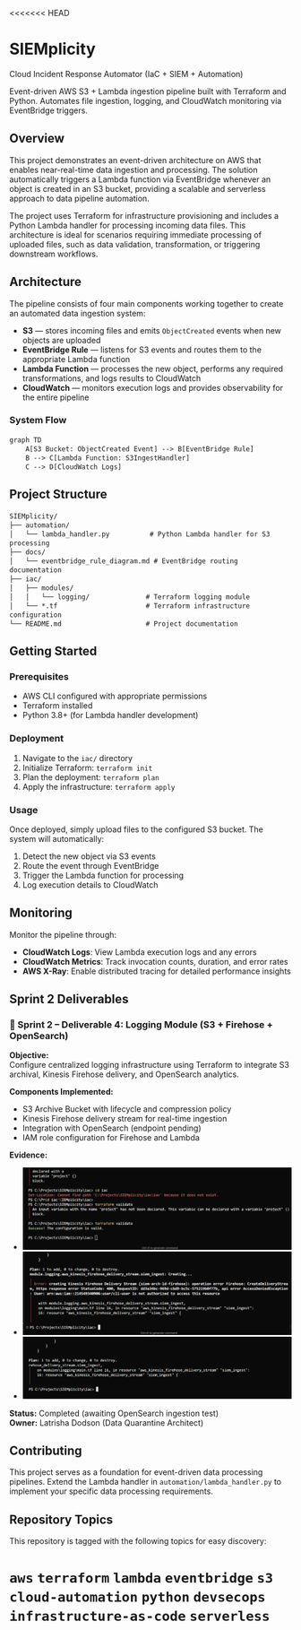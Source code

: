 <<<<<<< HEAD
# SIEMplicity
Cloud Incident Response Automator (IaC + SIEM + Automation)

Event-driven AWS S3 + Lambda ingestion pipeline built with Terraform and Python. Automates file ingestion, logging, and CloudWatch monitoring via EventBridge triggers.

## Overview

This project demonstrates an event-driven architecture on AWS that enables near-real-time data ingestion and processing. The solution automatically triggers a Lambda function via EventBridge whenever an object is created in an S3 bucket, providing a scalable and serverless approach to data pipeline automation.

The project uses Terraform for infrastructure provisioning and includes a Python Lambda handler for processing incoming data files. This architecture is ideal for scenarios requiring immediate processing of uploaded files, such as data validation, transformation, or triggering downstream workflows.

## Architecture

The pipeline consists of four main components working together to create an automated data ingestion system:

- **S3** — stores incoming files and emits `ObjectCreated` events when new objects are uploaded
- **EventBridge Rule** — listens for S3 events and routes them to the appropriate Lambda function
- **Lambda Function** — processes the new object, performs any required transformations, and logs results to CloudWatch
- **CloudWatch** — monitors execution logs and provides observability for the entire pipeline

### System Flow

```mermaid
graph TD
    A[S3 Bucket: ObjectCreated Event] --> B[EventBridge Rule]
    B --> C[Lambda Function: S3IngestHandler]
    C --> D[CloudWatch Logs]
```

## Project Structure

```
SIEMplicity/
├── automation/
│   └── lambda_handler.py          # Python Lambda handler for S3 processing
├── docs/
│   └── eventbridge_rule_diagram.md # EventBridge routing documentation
├── iac/
│   ├── modules/
│   │   └── logging/              # Terraform logging module
│   └── *.tf                      # Terraform infrastructure configuration
└── README.md                     # Project documentation
```

## Getting Started

### Prerequisites

- AWS CLI configured with appropriate permissions
- Terraform installed
- Python 3.8+ (for Lambda handler development)

### Deployment

1. Navigate to the `iac/` directory
2. Initialize Terraform: `terraform init`
3. Plan the deployment: `terraform plan`
4. Apply the infrastructure: `terraform apply`

### Usage

Once deployed, simply upload files to the configured S3 bucket. The system will automatically:
1. Detect the new object via S3 events
2. Route the event through EventBridge
3. Trigger the Lambda function for processing
4. Log execution details to CloudWatch

## Monitoring

Monitor the pipeline through:
- **CloudWatch Logs**: View Lambda execution logs and any errors
- **CloudWatch Metrics**: Track invocation counts, duration, and error rates
- **AWS X-Ray**: Enable distributed tracing for detailed performance insights

## Sprint 2 Deliverables

### 🧩 Sprint 2 – Deliverable 4: Logging Module (S3 + Firehose + OpenSearch)

**Objective:**  
Configure centralized logging infrastructure using Terraform to integrate S3 archival, Kinesis Firehose delivery, and OpenSearch analytics.

**Components Implemented:**
- S3 Archive Bucket with lifecycle and compression policy  
- Kinesis Firehose delivery stream for real-time ingestion  
- Integration with OpenSearch (endpoint pending)  
- IAM role configuration for Firehose and Lambda  

**Evidence:**
- ![Logging Module Validation Success](assets/Sprint2_Deliverables/LocalOS_LoggingModule_Validation_Success.png)
- ![Firehose Access Denied](assets/Sprint2_Deliverables/Terraform_Firehose_AccessDenied.png)
- ![VPC Deployment Success](assets/Sprint2_Deliverables/LocalOS_VPCDeployment_Success.png)  

**Status:** Completed (awaiting OpenSearch ingestion test)  
**Owner:** Latrisha Dodson (Data Quarantine Architect)

## Contributing

This project serves as a foundation for event-driven data processing pipelines. Extend the Lambda handler in `automation/lambda_handler.py` to implement your specific data processing requirements.

## Repository Topics

This repository is tagged with the following topics for easy discovery:

`aws` `terraform` `lambda` `eventbridge` `s3` `cloud-automation` `python` `devsecops` `infrastructure-as-code` `serverless`
=======